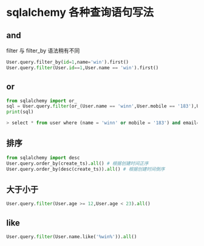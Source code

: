 # sqlalchemy 各种查询语句写法

## and
filter 与 filter_by 语法稍有不同
```python
User.query.filter_by(id=1,name='win').first()
User.query.filter(User.id==1,User.name == 'win').first()
```

## or
```python
from sqlalchemy import or_
sql = User.query.filter(or_(User.name == 'winn',User.mobile == '183'),User.email == '371');
print(sql)

> select * from user where (name = 'winn' or mobile = '183') and email= '371'
```

## 排序

```python
from sqlalchemy import desc
User.query.order_by(create_ts).all() # 根据创建时间正序
User.query.order_by(desc(create_ts)).all() # 根据创建时间倒序
```

## 大于小于
```python
User.query.filter(User.age >= 12,User.age < 23).all()
```

## like
```python
User.query.filter(User.name.like('%win%')).all()
```



